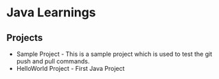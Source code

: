 
# Java Learnings

## Projects

- Sample Project - This is a sample project which is used to test the git push and pull commands.
- HelloWorld Project - First Java Project